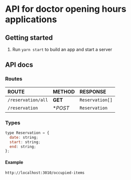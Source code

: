 # API for doctor opening hours applications

## Getting started
1. Run `yarn start` to build an app and start a server

## API docs

### Routes

| ROUTE | METHOD | RESPONSE
|:-------------|:-------------|:-------------|
| `/reservation/all` | **GET** | `Reservation[]` |
| `/reservation` | **POST* | `Reservation` |

### Types
```javascript
type Reservation = {
  date: string;
  start: string;
  end: string;
};
```

#### Example
`http://localhost:3010/occupied-items`
